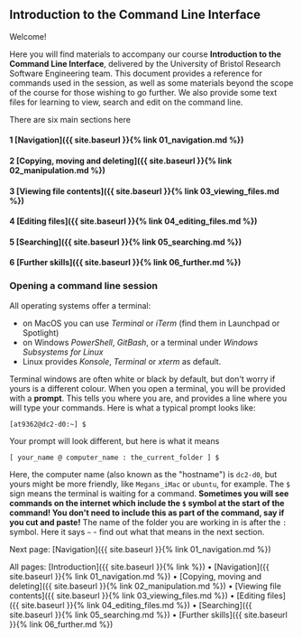 ## Introduction to the Command Line Interface

Welcome!

Here you will find materials to accompany our course **Introduction to the Command Line Interface**, delivered by the University of Bristol Research Software Engineering team. This document provides a reference for commands used in the session, as well as some materials beyond the scope of the course for those wishing to go further. We also provide some text files for learning to view, search and edit on the command line. 

There are six main sections here

#### 1 [Navigation]({{ site.baseurl }}{% link 01_navigation.md %}) 
#### 2 [Copying, moving and deleting]({{ site.baseurl }}{% link 02_manipulation.md %})
#### 3 [Viewing file contents]({{ site.baseurl }}{% link 03_viewing_files.md %})
#### 4 [Editing files]({{ site.baseurl }}{% link 04_editing_files.md %})
#### 5 [Searching]({{ site.baseurl }}{% link 05_searching.md %})
#### 6 [Further skills]({{ site.baseurl }}{% link 06_further.md %})

### Opening a command line session

All operating systems offer a terminal: 
- on MacOS you can use *Terminal* or *iTerm* (find them in Launchpad or Spotlight)
- on Windows *PowerShell*, *GitBash*, or a terminal under *Windows Subsystems for Linux* 
- Linux provides *Konsole*, *Terminal* or *xterm* as default.

Terminal windows are often white or black by default, but don't worry if yours is a different colour. When you open a terminal, you will be provided with a **prompt**. This tells you where you are, and provides a line where you will type your commands. Here is what a typical prompt looks like:

```
[at9362@dc2-d0:~] $
```

Your prompt will look different, but here is what it means

```
[ your_name @ computer_name : the_current_folder ] $
```

Here, the computer name (also known as the "hostname") is `dc2-d0`, but yours might be more friendly, like `Megans_iMac` or `ubuntu`, for example. 
The `$` sign means the terminal is waiting for a command. **Sometimes you will see commands on the internet which include the `$` symbol at the start of the command! You don't need to include this as part of the command, say if you cut and paste!** The name of the folder you are working in is after the `:` symbol. Here it says `~` - find out what that means in the next section. 

Next page: [Navigation]({{ site.baseurl }}{% link 01_navigation.md %})

All pages: [Introduction]({{ site.baseurl }}{% link %}) • [Navigation]({{ site.baseurl }}{% link 01_navigation.md %}) • [Copying, moving and deleting]({{ site.baseurl }}{% link 02_manipulation.md %}) • [Viewing file contents]({{ site.baseurl }}{% link 03_viewing_files.md %}) • [Editing files]({{ site.baseurl }}{% link 04_editing_files.md %}) • [Searching]({{ site.baseurl }}{% link 05_searching.md %}) • [Further skills]({{ site.baseurl }}{% link 06_further.md %})
